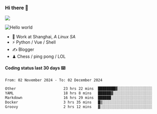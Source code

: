 ### Hi there 👋
![](https://komarev.com/ghpvc/?username=Xuhandsome)


<img src="https://github-readme-stats.vercel.app/api?username=XuHandsome&show_icons=true&theme=merko" alt="Hello world">

<br/>

- 🍻  Work at Shanghai, _A Linux SA_
- ⚡  Python / Vue / Shell
- ✍️  Blogger
- ♟  Chess / ping pong / LOL

#### Coding status last 30 days ⌨️

<!--START_SECTION:waka-->

```txt
From: 02 November 2024 - To: 02 December 2024

Other                      23 hrs 22 mins  ████████▓░░░░░░░░░░░░░░░░   34.22 %
YAML                       18 hrs 8 mins   ██████▓░░░░░░░░░░░░░░░░░░   26.54 %
Markdown                   16 hrs 29 mins  ██████░░░░░░░░░░░░░░░░░░░   24.14 %
Docker                     3 hrs 35 mins   █▒░░░░░░░░░░░░░░░░░░░░░░░   05.26 %
Groovy                     2 hrs 12 mins   ▓░░░░░░░░░░░░░░░░░░░░░░░░   03.23 %
```

<!--END_SECTION:waka-->
